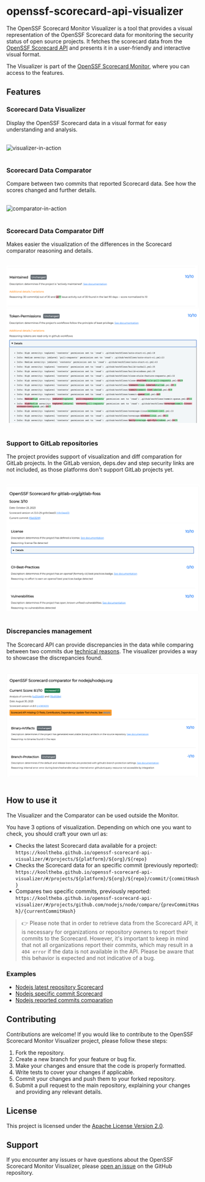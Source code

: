 # openssf-scorecard-api-visualizer

The OpenSSF Scorecard Monitor Visualizer is a tool that provides a visual representation of the OpenSSF Scorecard data for monitoring the security status of open source projects. It fetches the scorecard data from the [OpenSSF Scorecard API](https://api.securityscorecards.dev/#/results) and presents it in a user-friendly and interactive visual format.

The Visualizer is part of the [OpenSSF Scorecard Monitor](https://github.com/UlisesGascon/openssf-scorecard-monitor), where you can access to the features.

## Features

### Scorecard Data Visualizer

Display the OpenSSF Scorecard data in a visual format for easy understanding and analysis.

<br>
    <div>
        <img src='.github/other/demo1.gif' alt="visualizer-in-action"/>
    </div>
</br>

### Scorecard Data Comparator

Compare between two commits that reported Scorecard data. See how the scores changed and further details.

<br>
    <div>
        <img src='.github/other/gif_comparator.gif' alt="comparator-in-action"/>
    </div>
</br>

### Scorecard Data Comparator Diff

Makes easier the visualization of the differences in the Scorecard comparator reasoning and details.

<br>
    <div>
        <img src='.github/other/comparator-diff1.png' alt="comparator-diff-reasoning"/>
    </div>
        <div>
        <img src='.github/other/comparator-diff2.png' alt="comparator-diff-details"/>
    </div>
</br>

### Support to GitLab repositories

The project provides support of visualization and diff comparation for GitLab projects. In the GitLab version, deps.dev and step security links are not included, as those platforms don't support GitLab projects yet.

<br>
    <div>
        <img src='.github/other/gitlab-support.png' alt="visualizer-for-gitlab-repos"/>
    </div>
</br>

### Discrepancies management

The Scorecard API can provide discrepancies in the data while comparing between two commits due [technical reasons](https://github.com/ossf/scorecard/issues/3438). The visualizer provides a way to showcase the discrepancies found.

<br>
    <div>
        <img src='.github/other/discrepancies.png' alt="discrepancies preview"/>
    </div>
</br>

## How to use it

The Visualizer and the Comparator can be used outside the Monitor.

You have 3 options of visualization. Depending on which one you want to check, you should craft your own url as:

- Checks the latest Scorecard data available for a project: `https://kooltheba.github.io/openssf-scorecard-api-visualizer/#/projects/${platform}/${org}/${repo}`
- Checks the Scorecard data for an specific commit (previously reported): `https://kooltheba.github.io/openssf-scorecard-api-visualizer/#/projects/${platform}/${org}/${repo}/commit/{commitHash}`
- Compares two specific commits, previously reported: `https://kooltheba.github.io/openssf-scorecard-api-visualizer/#/projects/github.com/nodejs/node/compare/{prevCommitHash}/{currentCommitHash}`

> 👉 Please note that in order to retrieve data from the Scorecard API, it is necessary for organizations or repository owners to report their commits to the Scorecard. However, it's important to keep in mind that not all organizations report their commits, which may result in a `404 error` if the data is not available in the API. Please be aware that this behavior is expected and not indicative of a bug.

### Examples

- [Nodejs latest repository Scorecard](https://kooltheba.github.io/openssf-scorecard-api-visualizer/#/projects/github.com/nodejs/node)
- [Nodejs specific commit Scorecard](https://kooltheba.github.io/openssf-scorecard-api-visualizer/#/projects/github.com/nodejs/node/commit/da80964a3d708ef3ae42d4424034f155ad37e07d)
- [Nodejs reported commits comparation](https://kooltheba.github.io/openssf-scorecard-api-visualizer/#/projects/github.com/nodejs/node/compare/2ac5e9889aba461f5a54d320973d2574980d206b/da80964a3d708ef3ae42d4424034f155ad37e07d)

## Contributing

Contributions are welcome! If you would like to contribute to the OpenSSF Scorecard Monitor Visualizer project, please follow these steps:

1. Fork the repository.
2. Create a new branch for your feature or bug fix.
3. Make your changes and ensure that the code is properly formatted.
4. Write tests to cover your changes if applicable.
5. Commit your changes and push them to your forked repository.
6. Submit a pull request to the main repository, explaining your changes and providing any relevant details.

## License

This project is licensed under the [Apache License Version 2.0](LICENSE).

## Support

If you encounter any issues or have questions about the OpenSSF Scorecard Monitor Visualizer, please [open an issue](https://github.com/KoolTheba/openssf-scorecard-api-visualizer/issues/new) on the GitHub repository.
